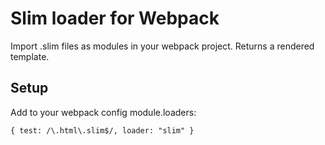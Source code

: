 # Slim loader for Webpack

Import .slim files as modules in your webpack project. Returns a rendered template.

## Setup

Add to your webpack config module.loaders:

````
{ test: /\.html\.slim$/, loader: "slim" }
````

